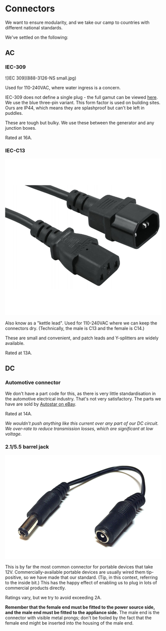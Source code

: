 # Connectors

We want to ensure modularity, and we take our camp to countries with different national standards.

We've settled on the following:

## AC

### IEC-309

![IEC 309](888-3126-NS small.jpg)

Used for 110-240VAC, where water ingress is a concern. 

IEC-309 does not define a single plug - the full gamut can be viewed <a href="http://www.iec60309.com/">here</a>. We use the blue three-pin variant. This form factor is used on building sites. Ours are IP44, which means they are splashproof but can't be left in puddles.

These are tough but bulky. We use these between the generator and any junction boxes.

Rated at 16A.

### IEC-C13

![IEC C13 and C14](iec-c14-male-iec-c13-female-power-extension-jumper-lead.jpg)

Also know as a "kettle lead". Used for 110-240VAC where we can keep the connectors dry. (Technically, the male is C13 and the female is C14.)

These are small and convenient, and patch leads and Y-splitters are widely available.

Rated at 13A.

## DC

### Automotive connector

We don't have a part code for this, as there is very little standardisation in the automotive electrical industry. That's not very satisfactory. The parts we have are sold by <a href="http://www.ebay.co.uk/itm/2-Way-Waterproof-Weather-Proof-Sealed-Electrical-Connector-KIT-12V-24V-DC-/180734625987?hash=item2a149f88c3">Autostar on eBay</a>.

Rated at 14A.

_We wouldn't push anything like this current over any part of our DC circuit. We over-rate to reduce transmission losses, which are significant at low voltage._

### 2.1/5.5 barrel jack

![2.1/5.5 barrel connector](CAB21-25_1.jpg)

This is by far the most common connector for portable devices that take 12V. Commercially-available portable devices are usually wired them tip-positive, so we have made that our standard. (Tip, in this context, referring to the inside bit.) This has the happy effect of enabling us to plug in lots of commercial products directly.

Ratings vary, but we try to avoid exceeding 2A.



**Remember that the female end must be fitted to the power source side, and the male end must be fitted to the appliance side.** The male end is the connector with visible metal prongs; don't be fooled by the fact that the female end might be inserted into the housing of the male end.
